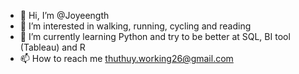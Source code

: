 - 👋 Hi, I’m @Joyeength
- 👀 I’m interested in walking, running, cycling and reading
- 🌱 I’m currently learning Python and try to be better at SQL, BI tool (Tableau) and R
- 📫 How to reach me thuthuy.working26@gmail.com

<!---
Joyeength/Joyeength is a ✨ special ✨ repository because its `README.md` (this file) appears on your GitHub profile.
You can click the Preview link to take a look at your changes.
--->
